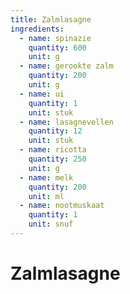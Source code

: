 ```yaml
---
title: Zalmlasagne
ingredients:
  - name: spinazie
    quantity: 600
    unit: g
  - name: gerookte zalm
    quantity: 200
    unit: g
  - name: ui
    quantity: 1
    unit: stuk
  - name: lasagnevellen
    quantity: 12
    unit: stuk
  - name: ricotta
    quantity: 250
    unit: g
  - name: melk
    quantity: 200
    unit: ml
  - name: nootmuskaat
    quantity: 1
    unit: snuf
---
```


# Zalmlasagne


